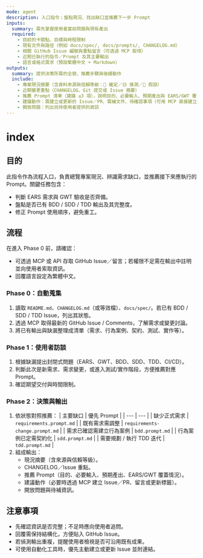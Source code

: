 ```yaml
---
mode: agent
description: 入口指令；盤點現況、找出缺口並推薦下一步 Prompt
inputs:
  summary: 需先掌握使用者當前問題與現有產出
  required:
    - 目前的卡關點、目標與時程限制
    - 現有文件與路徑（例如 docs/spec/, docs/prompts/, CHANGELOG.md）
    - 相關 GitHub Issue 編號與重點留言（可透過 MCP 取得）
    - 近期已執行的指令／Prompt 及其主要輸出
    - 語言或格式需求（預設繁體中文 + Markdown）
outputs:
  summary: 提供決策所需的全貌、推薦步驟與後續動作
  include:
    - 專案現況摘要（含資料來源與信賴等級：🔵 確定／🟡 推測／🔴 假設）
    - 近期變更重點（CHANGELOG、Git 提交或 Issue 摘要）
    - 推薦 Prompt 清單（建議 ≤3 項），說明目的、必要輸入、預期產出與 EARS/GWT 覆蓋
    - 建議動作：需建立或更新的 Issue／PR、需補文件、待確認事項（可用 MCP 直接建立）
    - 開放問題：列出尚待使用者提供的資訊
---
```


# index

## 目的

此指令作為流程入口，負責總覽專案現況、辨識需求缺口，並推薦接下來應執行的 Prompt。關鍵任務包含：
- 判斷 EARS 需求與 GWT 驗收是否齊備。
- 盤點是否已有 BDD / SDD / TDD 輸出及其完整度。
- 修正 Prompt 使用順序，避免重工。

## 流程

在進入 Phase 0 前，請確認：
- 可透過 MCP 或 API 存取 GitHub Issue／留言；若權限不足需在輸出中註明並向使用者索取資訊。
- 回覆語言設定為繁體中文。

### Phase 0：自動蒐集
1. 讀取 `README.md`、`CHANGELOG.md`（或等效檔）、`docs/spec/`。若已有 BDD / SDD / TDD Issue，列出其狀態。
2. 透過 MCP 取得最新的 GitHub Issue / Comments，了解需求或變更討論。
3. 將已有輸出與缺漏整理成清單（需求、行為案例、契約、測試、實作等）。

### Phase 1：使用者訪談
1. 根據缺漏提出封閉式問題（EARS、GWT、BDD、SDD、TDD、CI/CD）。
2. 判斷此次是新需求、需求變更，或進入測試/實作階段，方便推薦對應 Prompt。
3. 確認期望交付與時間限制。

### Phase 2：決策與輸出
1. 依狀態對照推薦：
   | 主要缺口 | 優先 Prompt |
   | --- | --- |
   | 缺少正式需求 | `requirements.prompt.md` |
   | 既有需求需調整 | `requirements-change.prompt.md` |
   | 需求已確認需建立行為案例 | `bdd.prompt.md` |
   | 行為案例已定需契約化 | `sdd.prompt.md` |
   | 需要規劃 / 執行 TDD 迭代 | `tdd.prompt.md` |
2. 組成輸出：
   - 現況摘要（含來源與信賴等級）。
   - CHANGELOG／Issue 重點。
   - 推薦 Prompt（目的、必要輸入、預期產出、EARS/GWT 覆蓋情況）。
   - 建議動作（必要時透過 MCP 建立 Issue／PR、留言或更新標籤）。
   - 開放問題與待補資訊。

## 注意事項

- 先確認資訊是否完整；不足時應向使用者追問。
- 回覆需保持結構化，方便貼入 GitHub Issue。
- 若偵測輸出重複，提醒使用者檢視是否可沿用既有成果。
- 可使用自動化工具時，優先主動建立或更新 Issue 並附連結。
